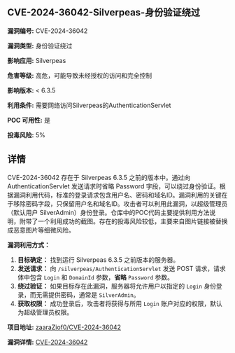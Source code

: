 ## CVE-2024-36042-Silverpeas-身份验证绕过

**漏洞编号:** CVE-2024-36042

**漏洞类型:** 身份验证绕过

**影响应用:** Silverpeas

**危害等级:** 高危，可能导致未经授权的访问和完全控制

**影响版本:** < 6.3.5

**利用条件:** 需要网络访问Silverpeas的AuthenticationServlet

**POC 可用性:** 是

**投毒风险:** 5%

## 详情

CVE-2024-36042 存在于 Silverpeas 6.3.5 之前的版本中。通过向 AuthenticationServlet 发送请求时省略 Password 字段，可以绕过身份验证。根据漏洞利用代码，标准的登录请求包含用户名、密码和域名ID。漏洞利用的关键在于移除密码字段，只保留用户名和域名ID。攻击者可以利用此漏洞，以超级管理员（默认用户 SilverAdmin）身份登录。仓库中的POC代码主要提供利用方法说明，附带了一个利用成功的截图。存在的投毒风险较低，主要来自图片链接被替换成恶意图片等细微风险。

**漏洞利用方式：**

1.  **目标确定：** 找到运行 Silverpeas 6.3.5 之前版本的服务器。
2.  **发送请求：**  向 `/silverpeas/AuthenticationServlet` 发送 POST 请求，请求体中包含 `Login` 和 `DomainId` 参数，**省略** `Password` 参数。
3.  **绕过验证：** 如果目标存在此漏洞，服务器将允许用户以指定的 `Login` 身份登录，而无需提供密码，通常是 `SilverAdmin`。
4.  **获取权限：** 成功登录后，攻击者将获得与所用 `Login` 账户对应的权限，默认为超级管理员权限。


**项目地址:** [zaaraZiof0/CVE-2024-36042](https://github.com/zaaraZiof0/CVE-2024-36042)

**漏洞详情:** [CVE-2024-36042](https://nvd.nist.gov/vuln/detail/CVE-2024-36042)